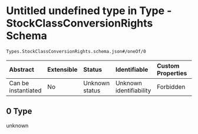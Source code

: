 # Untitled undefined type in Type - StockClassConversionRights Schema

```txt
Types.StockClassConversionRights.schema.json#/oneOf/0
```

| Abstract            | Extensible | Status         | Identifiable            | Custom Properties | Additional Properties | Access Restrictions | Defined In                                                                                                                |
| :------------------ | :--------- | :------------- | :---------------------- | :---------------- | :-------------------- | :------------------ | :------------------------------------------------------------------------------------------------------------------------ |
| Can be instantiated | No         | Unknown status | Unknown identifiability | Forbidden         | Allowed               | none                | [StockClassConversionRights.schema.json\*](../schema/types/StockClassConversionRights.schema.json "open original schema") |

## 0 Type

unknown
